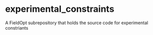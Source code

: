 # experimental_constraints
A FieldOpt subrepository that holds the source code for experimental constriants

